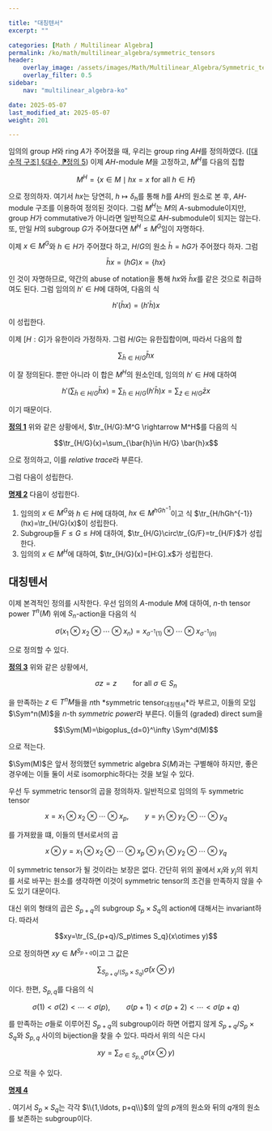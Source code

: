 ```yaml
---

title: "대칭텐서"
excerpt: ""

categories: [Math / Multilinear Algebra]
permalink: /ko/math/multilinear_algebra/symmetric_tensors
header:
    overlay_image: /assets/images/Math/Multilinear_Algebra/Symmetric_tensors.png
    overlay_filter: 0.5
sidebar: 
    nav: "multilinear_algebra-ko"

date: 2025-05-07
last_modified_at: 2025-05-07
weight: 201

---
```



임의의 group $H$와 ring $A$가 주어졌을 때, 우리는 group ring $AH$를 정의하였다. ([\[대수적 구조\] §대수, ⁋정의 5](/ko/math/algebraic_structures/algebras#def5)) 이제 $AH$-module $M$을 고정하고, $M^H$를 다음의 집합

$$M^H=\left\{x\in M\mid \text{$hx=x$ for all $h\in H$}\right\}$$

으로 정의하자. 여기서 $hx$는 당연히, $h\mapsto \delta_h$를 통해 $h$를 $AH$의 원소로 본 후, $AH$-module 구조를 이용하여 정의된 것이다. 그럼 $M^H$는 $M$의 $A$-submodule이지만, group $H$가 commutative가 아니라면 일반적으로 $AH$-submodule이 되지는 않는다. 또, 만일 $H$의 subgroup $G$가  주어졌다면 $M^H\leq M^G$임이 자명하다. 

이제 $x\in M^G$와 $h\in H$가 주어졌다 하고, $H/G$의 원소 $\bar{h}=hG$가 주어졌다 하자. 그럼 

$$\bar{h}x=(hG)x=\left\{hx\right\}$$

인 것이 자명하므로, 약간의 abuse of notation을 통해 $hx$와 $\bar{h}x$를 같은 것으로 취급하여도 된다. 그럼 임의의 $h'\in H$에 대하여, 다음의 식

$$h'(\bar{h}x)=(h'\bar{h})x$$

이 성립한다. 

이제 $[H:G]$가 유한이라 가정하자. 그럼 $H/G$는 유한집합이며, 따라서 다음의 합

$$\sum_{\bar{h}\in H/G}\bar{h}x$$

이 잘 정의된다. 뿐만 아니라 이 합은 $M^H$의 원소인데, 임의의 $h'\in H$에 대하여 

$$h'\left( \sum_{\bar{h}\in H/G}\bar{h}x\right)=\sum_{\bar{h}\in H/G}(h'\bar{h})x=\sum_{\bar{z}\in H/G}\bar{z}x$$

이기 때문이다. 

<div class="definition" markdown="1">

<ins id="def1">**정의 1**</ins> 위와 같은 상황에서, $\tr_{H/G}:M^G \rightarrow M^H$를 다음의 식

$$\tr_{H/G}(x)=\sum_{\bar{h}\in H/G} \bar{h}x$$

으로 정의하고, 이를 *relative trace*라 부른다. 

</div>

그럼 다음이 성립한다. 

<div class="proposition" markdown="1">

<ins id="prop2">**명제 2**</ins> 다음이 성립한다.

1. 임의의 $x\in M^G$와 $h\in H$에 대하여, $hx\in M^{hGh^{-1}}$이고 식 $\tr_{H/hGh^{-1}}(hx)=\tr_{H/G}(x)$이 성립한다. 
2. Subgroup들 $F\leq G\leq H$에 대하여, $\tr_{H/G}\circ\tr_{G/F}=tr_{H/F}$가 성립한다. 
3. 임의의 $x\in M^H$에 대하여, $\tr_{H/G}(x)=[H:G].x$가 성립한다. 

</div>

## 대칭텐서

이제 본격적인 정의를 시작한다. 우선 임의의 $A$-module $M$에 대하여, $n$-th tensor power $T^n(M)$ 위에 $S_n$-action을 다음의 식

$$\sigma(x_1\otimes x_2\otimes \cdots \otimes x_n)=x_{\sigma^{-1}(1)}\otimes \cdots \otimes x_{\sigma^{-1}(n)}$$

으로 정의할 수 있다. 

<div class="definition" markdown="1">

<ins id="def3">**정의 3**</ins> 위와 같은 상황에서, 

$$\sigma z=z\qquad\text{for all $\sigma\in S_n$}$$

을 만족하는 $z\in T^nM$들을 $n$th *symmetric tensor<sub>대칭텐서</sub>*라 부르고, 이들의 모임 $\Sym^n(M)$을 $n$-th *symmetric power*라 부른다. 이들의 (graded) direct sum을

$$\Sym(M)=\bigoplus_{d=0}^\infty \Sym^d(M)$$

으로 적는다. 

</div>

$\Sym(M)$은 앞서 정의했던 symmetric algebra $S(M)$과는 구별해야 하지만, 좋은 경우에는 이들 둘이 서로 isomorphic하다는 것을 보일 수 있다. 

우선 두 symmetric tensor의 곱을 정의하자. 일반적으로 임의의 두 symmetric tensor

$$x=x_1\otimes x_2\otimes \cdots \otimes x_p,\qquad y=y_1\otimes y_2\otimes \cdots \otimes y_q$$

를 가져왔을 떄, 이들의 텐서로서의 곱

$$x\otimes y=x_1\otimes x_2\otimes \cdots \otimes x_p\otimes y_1\otimes y_2\otimes \cdots \otimes y_q$$

이 symmetric tensor가 될 것이라는 보장은 없다. 간단히 위의 꼴에서 $x_i$와 $y_j$의 위치를 서로 바꾸는 원소를 생각하면 이것이 symmetric tensor의 조건을 만족하지 않을 수도 있기 대문이다. 

대신 위의 형태의 곱은 $S_{p+q}$의 subgroup $S_p\times S_q$의 action에 대해서는 invariant하다. 따라서 

$$xy=\tr_{S_{p+q}/S_p\times S_q}(x\otimes y)$$

으로 정의하면 $xy\in M^{S_{p+q}}$이고 그 값은 

$$\sum_{S_{p+q}/(S_p\times S_q)} \bar{\sigma}(x\otimes y)$$

이다. 한편, $S_{p,q}$를 다음의 식

$$\sigma(1)<\sigma(2)< \cdots < \sigma(p), \qquad \sigma(p+1)<\sigma(p+2)<\cdots< \sigma(p+q)$$

를 만족하는 $\sigma$들로 이루어진 $S_{p+q}$의 subgroup이라 하면 어렵지 않게 $S_{p+q}/S_p\times S_q$와 $S_{p,q}$ 사이의 bijection을 찾을 수 있다. 따라서 위의 식은 다시

$$xy=\sum_{\sigma\in S_{p,q}}\sigma(x\otimes y)$$

으로 적을 수 있다. 

<div class="proposition" markdown="1">

<ins id="prop4">**명제 4**</ins> 

</div>

. 여기서 $S_p\times S_q$는 각각 $\\{1,\ldots, p+q\\}$의 앞의 $p$개의 원소와 뒤의 $q$개의 원소를 보존하는 subgroup이다. 

